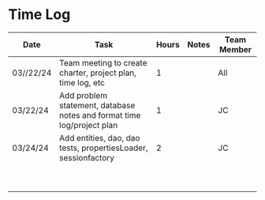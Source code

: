 # Time Log
| Date      | Task                                                                   | Hours | Notes | Team Member |
|-----------|------------------------------------------------------------------------|-------|-------|-------------|
| 03//22/24 | Team meeting  to create charter, project plan, time log, etc           | 1     |       | All         |
| 03/22/24  | Add problem statement, database notes and format time log/project plan | 1     |       | JC          |
| 03/24/24  | Add entities, dao, dao tests, propertiesLoader, sessionfactory         | 2     |       | JC          |
|           |                                                                        |       |       |             |
|           |                                                                        |       |       |             |
|           |                                                                        |       |       |             |
|           |                                                                        |       |       |             |
|           |                                                                        |       |       |             |
|           |                                                                        |       |       |             |
|           |                                                                        |       |       |             |
|           |                                                                        |       |       |             |
|           |                                                                        |       |       |             |
